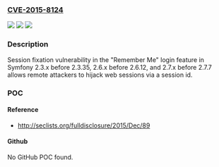### [CVE-2015-8124](https://cve.mitre.org/cgi-bin/cvename.cgi?name=CVE-2015-8124)
![](https://img.shields.io/static/v1?label=Product&message=n%2Fa&color=blue)
![](https://img.shields.io/static/v1?label=Version&message=n%2Fa&color=blue)
![](https://img.shields.io/static/v1?label=Vulnerability&message=n%2Fa&color=brighgreen)

### Description

Session fixation vulnerability in the "Remember Me" login feature in Symfony 2.3.x before 2.3.35, 2.6.x before 2.6.12, and 2.7.x before 2.7.7 allows remote attackers to hijack web sessions via a session id.

### POC

#### Reference
- http://seclists.org/fulldisclosure/2015/Dec/89

#### Github
No GitHub POC found.

